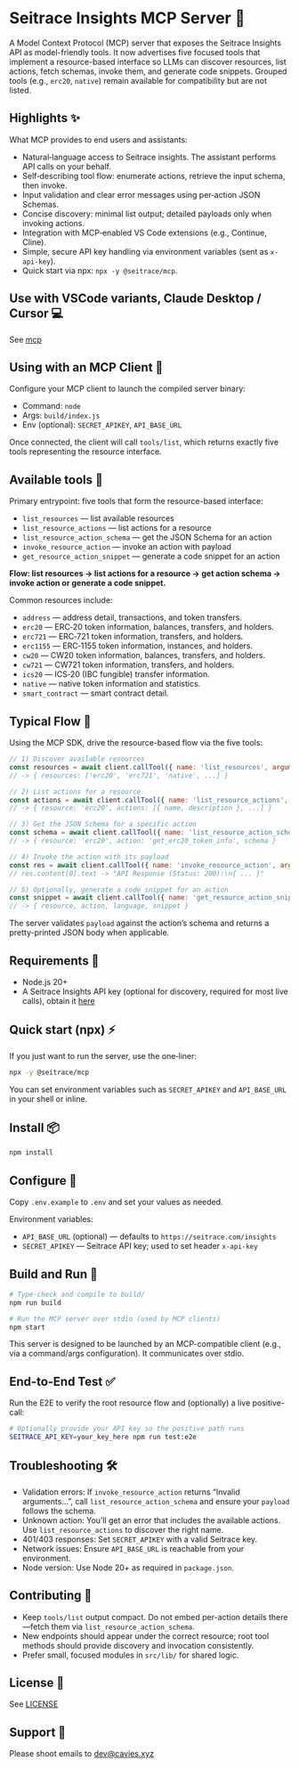 # Seitrace Insights MCP Server 🚀

A Model Context Protocol (MCP) server that exposes the Seitrace Insights API as model-friendly tools. It now advertises five focused tools that implement a resource-based interface so LLMs can discover resources, list actions, fetch schemas, invoke them, and generate code snippets. Grouped tools (e.g., `erc20`, `native`) remain available for compatibility but are not listed.

## Highlights ✨

What MCP provides to end users and assistants:

- Natural‑language access to Seitrace insights. The assistant performs API calls on your behalf.
- Self‑describing tool flow: enumerate actions, retrieve the input schema, then invoke.
- Input validation and clear error messages using per‑action JSON Schemas.
- Concise discovery: minimal list output; detailed payloads only when invoking actions.
- Integration with MCP‑enabled VS Code extensions (e.g., Continue, Cline).
- Simple, secure API key handling via environment variables (sent as `x-api-key`).
- Quick start via npx: `npx -y @seitrace/mcp`.

## Use with VSCode variants, Claude Desktop / Cursor 💻

See [mcp](./mcp/)

## Using with an MCP Client 🤝

Configure your MCP client to launch the compiled server binary:

- Command: `node`
- Args: `build/index.js`
- Env (optional): `SECRET_APIKEY`, `API_BASE_URL`

Once connected, the client will call `tools/list`, which returns exactly five tools representing the resource interface.

## Available tools 🧰

Primary entrypoint: five tools that form the resource-based interface:

- `list_resources` — list available resources
- `list_resource_actions` — list actions for a resource
- `list_resource_action_schema` — get the JSON Schema for an action
- `invoke_resource_action` — invoke an action with payload
- `get_resource_action_snippet` — generate a code snippet for an action

**Flow: list resources -> list actions for a resource -> get action schema -> invoke action or generate a code snippet.**

Common resources include:

- `address` — address detail, transactions, and token transfers.
- `erc20` — ERC‑20 token information, balances, transfers, and holders.
- `erc721` — ERC‑721 token information, transfers, and holders.
- `erc1155` — ERC‑1155 token information, instances, and holders.
- `cw20` — CW20 token information, balances, transfers, and holders.
- `cw721` — CW721 token information, transfers, and holders.
- `ics20` — ICS‑20 (IBC fungible) transfer information.
- `native` — native token information and statistics.
- `smart_contract` — smart contract detail.

## Typical Flow 🔁

Using the MCP SDK, drive the resource-based flow via the five tools:

```js
// 1) Discover available resources
const resources = await client.callTool({ name: 'list_resources', arguments: {} });
// -> { resources: ['erc20', 'erc721', 'native', ...] }

// 2) List actions for a resource
const actions = await client.callTool({ name: 'list_resource_actions', arguments: { resource: 'erc20' } });
// -> { resource: 'erc20', actions: [{ name, description }, ...] }

// 3) Get the JSON Schema for a specific action
const schema = await client.callTool({ name: 'list_resource_action_schema', arguments: { resource: 'erc20', action: 'get_erc20_token_info' } });
// -> { resource: 'erc20', action: 'get_erc20_token_info', schema }

// 4) Invoke the action with its payload
const res = await client.callTool({ name: 'invoke_resource_action', arguments: { resource: 'erc20', action: 'get_erc20_token_info', payload: { chain_id: 'pacific-1', contract_address: '0x...' } } });
// res.content[0].text -> "API Response (Status: 200):\n{ ... }"

// 5) Optionally, generate a code snippet for an action
const snippet = await client.callTool({ name: 'get_resource_action_snippet', arguments: { resource: 'erc20', action: 'get_erc20_token_info', language: 'node' } });
// -> { resource, action, language, snippet }
```

The server validates `payload` against the action’s schema and returns a pretty-printed JSON body when applicable.

## Requirements 🔧

- Node.js 20+
- A Seitrace Insights API key (optional for discovery, required for most live calls), obtain it [here](https://seitrace.com/insights?chain=pacific-1)

## Quick start (npx) ⚡

If you just want to run the server, use the one‑liner:

```bash
npx -y @seitrace/mcp
```

You can set environment variables such as `SECRET_APIKEY` and `API_BASE_URL` in your shell or inline.

## Install 📦

```bash
npm install
```

## Configure 🔐

Copy `.env.example` to `.env` and set your values as needed.

Environment variables:

- `API_BASE_URL` (optional) — defaults to `https://seitrace.com/insights`
- `SECRET_APIKEY` — Seitrace API key; used to set header `x-api-key`

## Build and Run 🏃

```bash
# Type-check and compile to build/
npm run build

# Run the MCP server over stdio (used by MCP clients)
npm start
```

This server is designed to be launched by an MCP-compatible client (e.g., via a command/args configuration). It communicates over stdio.

## End-to-End Test ✅

Run the E2E to verify the root resource flow and (optionally) a live positive-call:

```bash
# Optionally provide your API key so the positive path runs
SEITRACE_API_KEY=your_key_here npm run test:e2e
```

## Troubleshooting 🛠️

- Validation errors: If `invoke_resource_action` returns “Invalid arguments…”, call `list_resource_action_schema` and ensure your `payload` follows the schema.
- Unknown action: You’ll get an error that includes the available actions. Use `list_resource_actions` to discover the right name.
- 401/403 responses: Set `SECRET_APIKEY` with a valid Seitrace key.
- Network issues: Ensure `API_BASE_URL` is reachable from your environment.
- Node version: Use Node 20+ as required in `package.json`.

## Contributing 🤝

- Keep `tools/list` output compact. Do not embed per-action details there—fetch them via `list_resource_action_schema`.
- New endpoints should appear under the correct resource; root tool methods should provide discovery and invocation consistently.
- Prefer small, focused modules in `src/lib/` for shared logic.

## License 📄

See [LICENSE](./LICENSE)

## Support 📨

Please shoot emails to dev@cavies.xyz